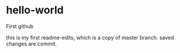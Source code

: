 # hello-world
First github

this is my first readme-edits, which is a copy of master branch.
saved changes are commit.
